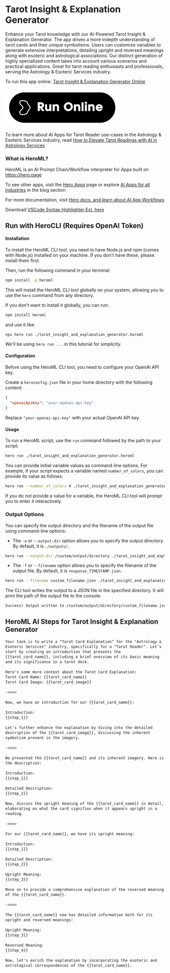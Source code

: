 # Tarot Insight & Explanation Generator

Enhance your Tarot knowledge with our AI-Powered Tarot Insight & Explanation Generator. The app drives a more indepth understanding of tarot cards and their unique symbolisms. Users can customize variables to generate extensive interpretations, detailing upright and reversed meanings along with esoteric and astrological associations. Our distinct generation of highly specialized content takes into account various scenarios and practical applications. Great for tarot reading enthusiasts and professionals, serving the Astrology & Esoteric Services industry.

To run this app online: [Tarot Insight & Explanation Generator Online](https://hero.page/app/tarot-insight-and-explanation-generator-ai-powered-tarot-interpretation-guide/eUqUf40vQVbyYq7xYs5D)

[![Run Tarot Insight & Explanation Generator Online](/assets/run.svg)](https://hero.page/app/tarot-insight-and-explanation-generator-ai-powered-tarot-interpretation-guide/eUqUf40vQVbyYq7xYs5D)

To learn more about AI Apps for Tarot Reader use-cases in the Astrology & Esoteric Services industry, read [How to Elevate Tarot Readings with AI in Astrology Services](https://hero.page/blog/ai/astrology-and-esoteric-services/how-to-elevate-tarot-readings-with-ai-in-astrology-services/170735)

### What is HeroML?
HeroML is an AI Prompt Chain/Workflow interpreter for Apps built on https://hero.page 

To see other apps, visit the [Hero Apps](https://hero.page/apps) page or explore [AI Apps for all industries](https://hero.page/blog) in the blog section

For more documentation, visit [Hero docs, and learn about AI App Workflows](https://hero.page/tutorials/introduction-to-heroml)

Download [VSCode Syntax Highlighter Ext. here](https://marketplace.visualstudio.com/items?itemName=hero-page.heroml)

## Run with HeroCLI (Requires OpenAI Token)

#### Installation

To install the HeroML CLI tool, you need to have Node.js and npm (comes with Node.js) installed on your machine. If you don't have these, please install them first. 

Then, run the following command in your terminal:

```bash
npm install -g heroml
```

This will install the HeroML CLI tool globally on your system, allowing you to use the `hero` command from any directory.

If you don't want to install it globally, you can run:

```bash
npm install heroml
```

and use it like:

```bash
npx hero run ./tarot_insight_and_explanation_generator.heroml
```

We'll be using `hero run ...` in this tutorial for simplicity.

#### Configuration

Before using the HeroML CLI tool, you need to configure your OpenAI API key. 

Create a `heroconfig.json` file in your home directory with the following content:

```json
{
  "openaiApiKey": "your-openai-api-key"
}
```

Replace `"your-openai-api-key"` with your actual OpenAI API key.

#### Usage

To run a HeroML script, use the `run` command followed by the path to your script:

```bash
hero run ./tarot_insight_and_explanation_generator.heroml
```

You can provide initial variable values as command-line options. For example, if your script expects a variable named `number_of_colors`, you can provide its value as follows:

```bash
hero run --number_of_colors 4 ./tarot_insight_and_explanation_generator.heroml
```

If you do not provide a value for a variable, the HeroML CLI tool will prompt you to enter it interactively.

### Output Options

You can specify the output directory and the filename of the output file using command-line options:

- The `-o` or `--output-dir` option allows you to specify the output directory. By default, it is `./outputs/`.

```bash
hero run --output-dir /custom/output/directory ./tarot_insight_and_explanation_generator.heroml
```

- The `-f` or `--filename` option allows you to specify the filename of the output file. By default, it is `response_TIMESTAMP.json`.

```bash
hero run --filename custom_filename.json ./tarot_insight_and_explanation_generator.heroml
```

The CLI tool writes the output to a JSON file in the specified directory. It will print the path of the output file to the console:

```bash
Success! Output written to /custom/output/directory/custom_filename.json
```


## HeroML AI Steps for Tarot Insight & Explanation Generator
```
Your task is to write a "Tarot Card Explanation" for the "Astrology & Esoteric Services" industry, specifically for a "Tarot Reader". Let's start by creating an introduction that presents the {{tarot_card_name}}, including a brief overview of its basic meaning and its significance in a tarot deck.

Here's some more context about the Tarot Card Explanation:
Tarot Card Name: {{tarot_card_name}}
Tarot Card Image: {{tarot_card_image}}

->>>>

Now, we have an introduction for our {{tarot_card_name}}:

Introduction:
{{step_1}}

Let's further enhance the explanation by diving into the detailed description of the {{tarot_card_image}}, discussing the inherent symbolism present in the imagery.

->>>>

We presented the {{tarot_card_name}} and its inherent imagery. Here is the description:

Introduction:
{{step_1}}

Detailed Description:
{{step_2}}

Now, discuss the upright meaning of the {{tarot_card_name}} in detail, elaborating on what the card signifies when it appears upright in a reading.

->>>>

For our {{tarot_card_name}}, we have its upright meaning:

Introduction:
{{step_1}}

Detailed Description:
{{step_2}}

Upright Meaning:
{{step_3}}

Move on to provide a comprehensive explanation of the reversed meaning of the {{tarot_card_name}}.

->>>>

The {{tarot_card_name}} now has detailed information both for its upright and reversed meanings:

Upright Meaning:
{{step_3}}

Reversed Meaning:
{{step_4}}

Now, let's enrich the explanation by incorporating the esoteric and astrological correspondences of the {{tarot_card_name}}.


```

